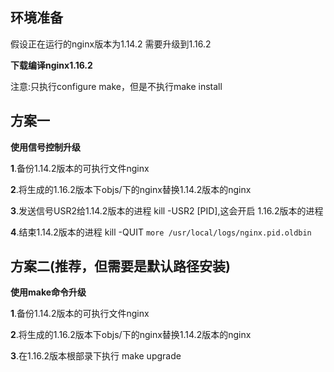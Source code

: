 ## 环境准备

假设正在运行的nginx版本为1.14.2
需要升级到1.16.2

**下载编译nginx1.16.2**

注意:只执行configure make，但是不执行make install

## 方案一

**使用信号控制升级**

**1**.备份1.14.2版本的可执行文件nginx

**2**.将生成的1.16.2版本下objs/下的nginx替换1.14.2版本的nginx

**3**.发送信号USR2给1.14.2版本的进程 kill -USR2 [PID],这会开启
1.16.2版本的进程

**4**.结束1.14.2版本的进程 kill -QUIT `more /usr/local/logs/nginx.pid.oldbin`

## 方案二(推荐，但需要是默认路径安装)

**使用make命令升级**

**1**.备份1.14.2版本的可执行文件nginx

**2**.将生成的1.16.2版本下objs/下的nginx替换1.14.2版本的nginx

**3**.在1.16.2版本根部录下执行 make upgrade